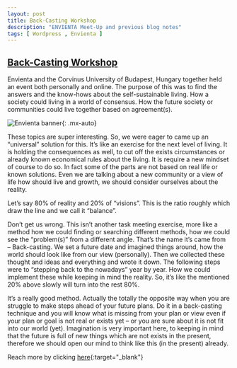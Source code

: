 ```yaml
---
layout: post
title: Back-Casting Workshop
description: "ENVIENTA Meet-Up and previous blog notes"
tags: [ Wordpress , Envienta ]
---
```


## [Back-Casting Workshop](https://matesnotes.wordpress.com/2019/02/05/back-casting-workshop/)

Envienta and the Corvinus University of Budapest, Hungary together held an event both personally and online. The purpose of this was to find the answers and the know-hows about the self-sustainable living. How a society could living in a world of consensus. How the future society or communities could live together based on agreement(s).

![Envienta banner](https://matesnotes.files.wordpress.com/2019/02/envienta_globe.jpeg){: .mx-auto}

These topics are super interesting. So, we were eager to came up an “universal” solution for this. It’s like an exercise for the next level of living. It is holding the consequences as well, to cut off the exists circumstances or already known economical rules about the living. It is require a new mindset of course to do so. In fact some of the parts are not based on real life or known solutions. Even we are talking about a new community or a view of life how should live and growth, we should consider ourselves about the reality.

Let’s say 80% of reality and 20% of “visions”. This is the ratio roughly which draw the line and we call it “balance”.

Don’t get us wrong. This isn’t another task meeting exercise, more like a method how we could finding or searching different methods, how we could see the “problem(s)” from a different angle. That’s the name it’s came from – Back-casting. We set a future date and imagined things around, how the world should look like from our view (personally). Then we collected these thought and ideas and everything and wrote it down. The following steps were to “stepping back to the nowadays” year by year. How we could implement these while keeping in mind the reality. So, it’s like the mentioned 20% above slowly will turn into the rest 80%.

It’s a really good method. Actually the totally the opposite way when you are struggle to make steps ahead of your future plans. Do it in a back-casting technique and you will know what is missing from your plan or view even if your plan or goal is not real or exists yet – or you are sure about it is not fit into our world (yet). Imagination is very important here, to keeping in mind that the future is full of new things which are not exists in the present, therefore we should open our mind to think like this (in the present) already.

Reach more by clicking [here](https://matesnotes.files.wordpress.com){:target="_blank"} 
